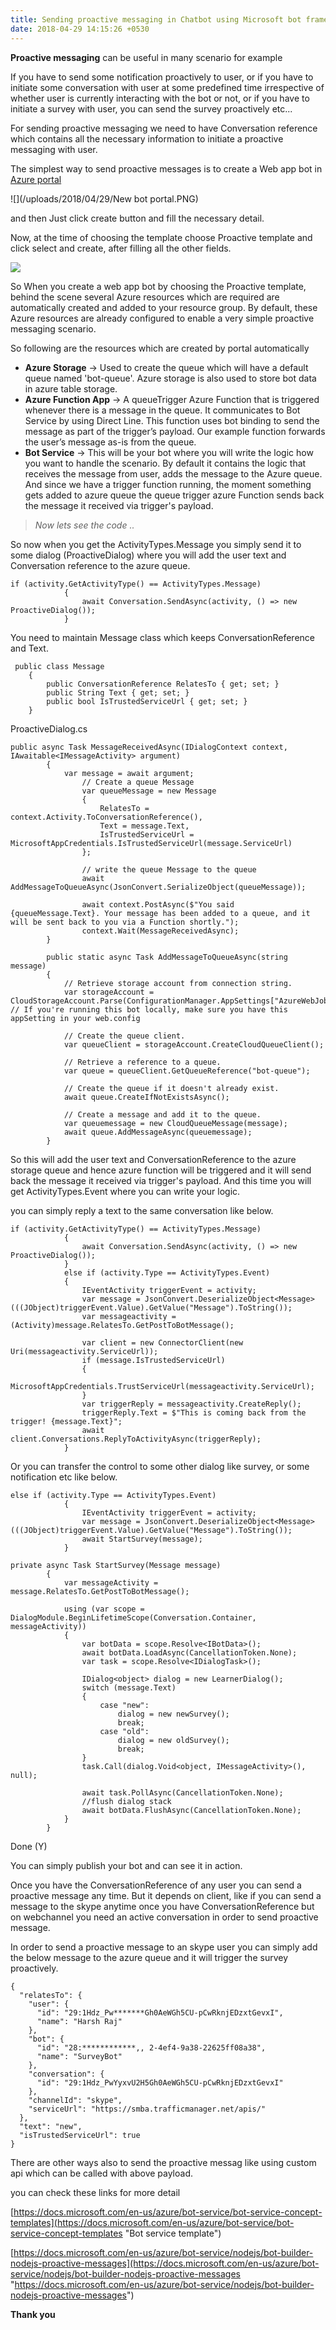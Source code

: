 ```yaml
---
title: Sending proactive messaging in Chatbot using Microsoft bot framework
date: 2018-04-29 14:15:26 +0530
---
```

**Proactive messaging** can be useful in many scenario for example

If you have to send some notification proactively to user, or if you have to initiate some conversation with user at some predefined time irrespective of whether user is currently interacting with the bot or not, or if you have to initiate a survey with user, you can send the survey proactively etc...

For sending proactive messaging we need to have Conversation reference which contains all the necessary information to initiate a proactive messaging with user.

The simplest way to send proactive messages is to create a Web app bot in [Azure portal](https://portal.azure.com/#blade/Microsoft_Azure_Marketplace/GalleryFeaturedMenuItemBlade/selectedMenuItemId/home/searchQuery/bot/resetMenuId/)

![](/uploads/2018/04/29/New bot portal.PNG)

and then Just click create button and fill the necessary detail.

Now, at the time of choosing the template choose Proactive template and click select and create, after filling all the other fields.

![](/uploads/2018/04/29/bot.PNG)

So When you create a web app bot by choosing the Proactive template, behind the scene several Azure resources which are required are automatically created and added to your resource group. By default, these Azure resources are already configured to enable a very simple proactive messaging scenario.

So following are the resources which are created by portal automatically

* **Azure Storage** -> Used to create the queue which will have a default queue named 'bot-queue'. Azure storage is also used to store bot data in azure table storage.
* **Azure Function App**  -> A queueTrigger Azure Function that is triggered whenever there is a message in the queue. It communicates to Bot Service by using Direct Line. This function uses bot binding to send the message as part of the trigger’s payload. Our example function forwards the user’s message as-is from the queue.
* **Bot Service**  -> This will be your bot where you will write the logic how you want to handle the scenario. By default  it contains the logic that receives the message from user, adds the message to the Azure queue. And since we have a trigger function running, the moment something gets added to azure queue the queue trigger azure Function sends back the message it received via trigger's payload.

> _Now lets see the code .._

So now when you get the ActivityTypes.Message you simply send it to some dialog (ProactiveDialog) where you will add the user text and Conversation reference to the azure queue.

    if (activity.GetActivityType() == ActivityTypes.Message)
                {
                    await Conversation.SendAsync(activity, () => new ProactiveDialog());
                }

You need to maintain Message class which keeps ConversationReference  and Text.

     public class Message
        {
            public ConversationReference RelatesTo { get; set; }
            public String Text { get; set; }
            public bool IsTrustedServiceUrl { get; set; }
        }

ProactiveDialog.cs

    public async Task MessageReceivedAsync(IDialogContext context, IAwaitable<IMessageActivity> argument)
            {
                var message = await argument;
                    // Create a queue Message
                    var queueMessage = new Message
                    {
                        RelatesTo = context.Activity.ToConversationReference(),
                        Text = message.Text,
                        IsTrustedServiceUrl = MicrosoftAppCredentials.IsTrustedServiceUrl(message.ServiceUrl)
                    };
    
                    // write the queue Message to the queue
                    await AddMessageToQueueAsync(JsonConvert.SerializeObject(queueMessage));
    
                    await context.PostAsync($"You said {queueMessage.Text}. Your message has been added to a queue, and it will be sent back to you via a Function shortly.");
                    context.Wait(MessageReceivedAsync);
            }
    
            public static async Task AddMessageToQueueAsync(string message)
            {
                // Retrieve storage account from connection string.
                var storageAccount = CloudStorageAccount.Parse(ConfigurationManager.AppSettings["AzureWebJobsStorage"]); // If you're running this bot locally, make sure you have this appSetting in your web.config
    
                // Create the queue client.
                var queueClient = storageAccount.CreateCloudQueueClient();
    
                // Retrieve a reference to a queue.
                var queue = queueClient.GetQueueReference("bot-queue");
    
                // Create the queue if it doesn't already exist.
                await queue.CreateIfNotExistsAsync();
    
                // Create a message and add it to the queue.
                var queuemessage = new CloudQueueMessage(message);
                await queue.AddMessageAsync(queuemessage);
            }

So this will add the user text and ConversationReference to the azure storage queue and hence azure function will be triggered and it will send back the message it received via trigger's payload. And this time you will get ActivityTypes.Event where you can write your logic.

you can simply reply a text to the same conversation like below.

    if (activity.GetActivityType() == ActivityTypes.Message)
                {
                    await Conversation.SendAsync(activity, () => new ProactiveDialog());
                }
                else if (activity.Type == ActivityTypes.Event)
                {
                    IEventActivity triggerEvent = activity;
                    var message = JsonConvert.DeserializeObject<Message>(((JObject)triggerEvent.Value).GetValue("Message").ToString());
                    var messageactivity = (Activity)message.RelatesTo.GetPostToBotMessage();
    
                    var client = new ConnectorClient(new Uri(messageactivity.ServiceUrl));
                    if (message.IsTrustedServiceUrl)
                    {
                        MicrosoftAppCredentials.TrustServiceUrl(messageactivity.ServiceUrl);
                    }
                    var triggerReply = messageactivity.CreateReply();
                    triggerReply.Text = $"This is coming back from the trigger! {message.Text}";
                    await client.Conversations.ReplyToActivityAsync(triggerReply);
                }

Or you can transfer the control to some other dialog like survey, or some notification etc like below.

    else if (activity.Type == ActivityTypes.Event)
                {
                    IEventActivity triggerEvent = activity;
                    var message = JsonConvert.DeserializeObject<Message>(((JObject)triggerEvent.Value).GetValue("Message").ToString());
                    await StartSurvey(message);
                }
    
    private async Task StartSurvey(Message message)
            {
                var messageActivity = message.RelatesTo.GetPostToBotMessage();
    
                using (var scope = DialogModule.BeginLifetimeScope(Conversation.Container, messageActivity))
                {
                    var botData = scope.Resolve<IBotData>();
                    await botData.LoadAsync(CancellationToken.None);
                    var task = scope.Resolve<IDialogTask>();
    
                    IDialog<object> dialog = new LearnerDialog();
                    switch (message.Text)
                    {
                        case "new":
                            dialog = new newSurvey();
                            break;
                        case "old":
                            dialog = new oldSurvey();
                            break;
                    }
                    task.Call(dialog.Void<object, IMessageActivity>(), null);
    
                    await task.PollAsync(CancellationToken.None);
                    //flush dialog stack
                    await botData.FlushAsync(CancellationToken.None);
                }
            }

Done (Y)

You can simply publish your bot and can see it in action.

Once you have the ConversationReference of  any user you can send a proactive message any time. But it depends on client, like if you can send a message to the skype  anytime once you have ConversationReference but on webchannel you need an active conversation in order to send proactive message.

In order to send a proactive message to an skype user you can simply add the below message to the azure queue and it will trigger the survey proactively.

    {
      "relatesTo": {
        "user": {
          "id": "29:1Hdz_Pw*******Gh0AeWGh5CU-pCwRknjEDzxtGevxI",
          "name": "Harsh Raj"
        },
        "bot": {
          "id": "28:************,, 2-4ef4-9a38-22625ff08a38",
          "name": "SurveyBot"
        },
        "conversation": {
          "id": "29:1Hdz_PwYyxvU2H5Gh0AeWGh5CU-pCwRknjEDzxtGevxI"
        },
        "channelId": "skype",
        "serviceUrl": "https://smba.trafficmanager.net/apis/"
      },
      "text": "new",
      "isTrustedServiceUrl": true
    }

There are other ways also to send the proactive messag like using custom api which can be called with above payload.

you can check these links for more detail

[https://docs.microsoft.com/en-us/azure/bot-service/bot-service-concept-templates](https://docs.microsoft.com/en-us/azure/bot-service/bot-service-concept-templates "Bot service template")

[https://docs.microsoft.com/en-us/azure/bot-service/nodejs/bot-builder-nodejs-proactive-messages](https://docs.microsoft.com/en-us/azure/bot-service/nodejs/bot-builder-nodejs-proactive-messages "https://docs.microsoft.com/en-us/azure/bot-service/nodejs/bot-builder-nodejs-proactive-messages")

**Thank you**